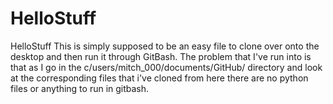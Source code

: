 HelloStuff
==========

HelloStuff
This is simply supposed to be an easy file to clone over onto the desktop and then run it through GitBash. 
The problem that I've run into is that as I go in the c/users/mitch_000/documents/GitHub/ directory and look at the corresponding
files that i've cloned from here there are no python files or anything to run in gitbash.
